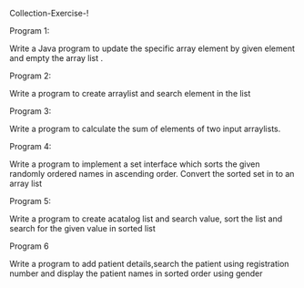 Collection-Exercise-!

Program 1:

 Write a Java program to update the specific array element by given element and empty the array list .

Program 2:

Write a program to create arraylist and search element in the list

Program 3:

Write a program to calculate the sum of elements of two input arraylists.

Program 4:

Write a program to implement a set interface which sorts the given randomly ordered names in ascending order. Convert the sorted set in to an array list

Program 5: 

Write a program to create acatalog list and search value, sort the list and search for the given value in sorted list

Program 6
 
Write a program to add patient details,search the patient using registration number and display the patient names in sorted order using gender

